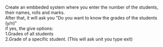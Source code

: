 Create an embbeded system where you enter the number of the students, their names, rolls and marks.<br>
After that, it will ask you "Do you want to know the grades of the students (y/n)"<br>
if yes, the give options:<br>
1.Grades of all students<br>
2.Grade of a specific student. (This will ask unit you type exit)